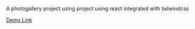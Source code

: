 A photogallery project using project using react integrated with tailwindcss

<a href="http://myWorksPiya.github.io/tailwind-reactProject">Demo Link</a>